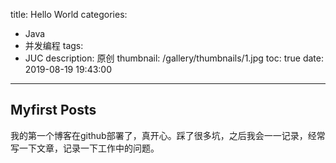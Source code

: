 title: Hello World
categories:
  - Java
  - 并发编程
tags:
  - JUC
description: 原创
thumbnail: /gallery/thumbnails/1.jpg
toc: true
date: 2019-08-19 19:43:00
---
<Excerpt in index>
<!-- more -->

## Myfirst Posts

我的第一个博客在github部署了，真开心。踩了很多坑，之后我会一一记录，经常写一下文章，记录一下工作中的问题。

<The rest of contents>
